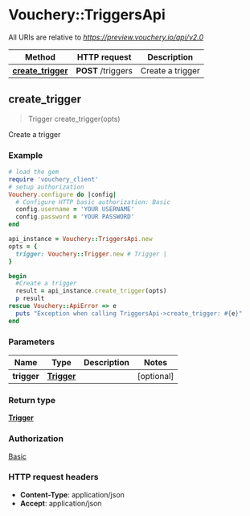 # Vouchery::TriggersApi

All URIs are relative to *https://preview.vouchery.io/api/v2.0*

Method | HTTP request | Description
------------- | ------------- | -------------
[**create_trigger**](TriggersApi.md#create_trigger) | **POST** /triggers | Create a trigger



## create_trigger

> Trigger create_trigger(opts)

Create a trigger

### Example

```ruby
# load the gem
require 'vouchery_client'
# setup authorization
Vouchery.configure do |config|
  # Configure HTTP basic authorization: Basic
  config.username = 'YOUR USERNAME'
  config.password = 'YOUR PASSWORD'
end

api_instance = Vouchery::TriggersApi.new
opts = {
  trigger: Vouchery::Trigger.new # Trigger | 
}

begin
  #Create a trigger
  result = api_instance.create_trigger(opts)
  p result
rescue Vouchery::ApiError => e
  puts "Exception when calling TriggersApi->create_trigger: #{e}"
end
```

### Parameters


Name | Type | Description  | Notes
------------- | ------------- | ------------- | -------------
 **trigger** | [**Trigger**](Trigger.md)|  | [optional] 

### Return type

[**Trigger**](Trigger.md)

### Authorization

[Basic](../README.md#Basic)

### HTTP request headers

- **Content-Type**: application/json
- **Accept**: application/json


